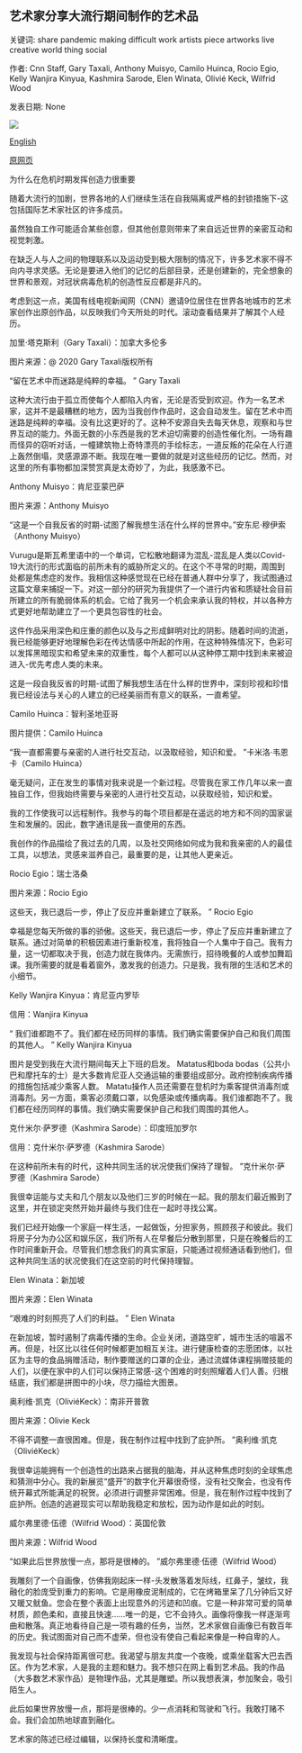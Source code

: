 ## 艺术家分享大流行期间制作的艺术品

关键词: share pandemic making difficult work artists piece artworks live creative world thing social

作者: Cnn Staff, Gary Taxali, Anthony Muisyo, Camilo Huinca, Rocio Egio, Kelly Wanjira Kinyua, Kashmira Sarode, Elen Winata, Olivié Keck, Wilfrid Wood

发表日期: None

![](https://cdn.cnn.com/cnnnext/dam/assets/200508171340-artists-corona-cover-house2-super-tease.jpg)

[English](Artists%20share%20artworks%20made%20during%20the%20pandemic.md)

[原网页](https://edition.cnn.com/style/article/artists-share-artworks-made-during-the-pandemic/index.html)

为什么在危机时期发挥创造力很重要

随着大流行的加剧，世界各地的人们继续生活在自我隔离或严格的封锁措施下-这包括国际艺术家社区的许多成员。

虽然独自工作可能适合某些创意，但其他创意则带来了来自远近世界的亲密互动和视觉刺激。

在缺乏人与人之间的物理联系以及运动受到极大限制的情况下，许多艺术家不得不向内寻求灵感。无论是要进入他们的记忆的后部目录，还是创建新的，完全想象的世界和景观，对冠状病毒危机的创造性反应都是非凡的。

考虑到这一点，美国有线电视新闻网（CNN）邀请9位居住在世界各地城市的艺术家创作出原创作品，以反映我们今天所处的时代。滚动查看结果并了解其个人经历。

加里·塔克斯利（Gary Taxali）：加拿大多伦多

图片来源：@ 2020 Gary Taxali版权所有

“留在艺术中而迷路是纯粹的幸福。 ” Gary Taxali

这种大流行由于孤立而使每个人都陷入内省，无论是否受到欢迎。作为一名艺术家，这并不是最糟糕的地方，因为当我创作作品时，这会自动发生。留在艺术中而迷路是纯粹的幸福。没有比这更好的了。这种不安源自失去每天休息，观察和与世界互动的能力。外面无数的小东西是我的艺术迫切需要的创造性催化剂。一场有趣而怪异的窃听对话，一幢建筑物上奇特漂亮的手绘标志，一道反叛的花朵在人行道上轰然倒塌，灵感源源不断。我现在唯一要做的就是对这些经历的记忆。然而，对这里的所有事物都加深赞赏真是太奇妙了，为此，我感激不已。

Anthony Muisyo：肯尼亚蒙巴萨

图片来源：Anthony Muisyo

“这是一个自我反省的时期-试图了解我想生活在什么样的世界中。”安东尼·穆伊索（Anthony Muisyo）

Vurugu是斯瓦希里语中的一个单词，它松散地翻译为混乱-混乱是人类以Covid-19大流行的形式面临的前所未有的威胁所定义的。在这个不寻常的时期，周围到处都是焦虑症的发作。我相信这种感觉现在已经在普通人群中分享了，我试图通过这篇文章来捕捉一下。对这一部分的研究为我提供了一个进行内省和质疑社会目前所建立的所有脆弱体系的机会。它给了我另一个机会来承认我的特权，并以各种方式更好地帮助建立了一个更具包容性的社会。

这件作品采用深色和庄重的颜色以及与之形成鲜明对比的阴影。随着时间的流逝，我已经能够更好地理解色彩在传达情感中所起的作用，在这种特殊情况下，色彩可以发挥黑暗现实和希望未来的双重性，每个人都可以从这种停工期中找到未来被迫进入-优先考虑人类的未来。

这是一段自我反省的时期-试图了解我想生活在什么样的世界中，深刻珍视和珍惜我已经设法与关心的人建立的已经美丽而有意义的联系，一直希望。

Camilo Huinca：智利圣地亚哥

图片提供：Camilo Huinca

“我一直都需要与亲密的人进行社交互动，以汲取经验，知识和爱。 ”卡米洛·韦恩卡（Camilo Huinca）

毫无疑问，正在发生的事情对我来说是一个新过程。尽管我在家工作几年以来一直独自工作，但我始终需要与亲密的人进行社交互动，以获取经验，知识和爱。

我的工作使我可以远程制作。我参与的每个项目都是在遥远的地方和不同的国家诞生和发展的。因此，数字通讯是我一直使用的东西。

我创作的作品描绘了我过去的几周，以及社交网络如何成为我和我亲密的人的最佳工具，以想法，灵感来滋养自己，最重要的是，让其他人更亲近。

Rocio Egio：瑞士洛桑

图片来源：Rocio Egio

这些天，我已退后一步，停止了反应并重新建立了联系。 ” Rocio Egio

幸福是您每天所做的事的骄傲。这些天，我已退后一步，停止了反应并重新建立了联系。通过对简单的积极因素进行重新校准，我将独自一个人集中于自己。我有力量，这一切都取决于我，创造力就在我体内。无需旅行，招待晚餐的人或参加舞蹈课。我所需要的就是看着窗外，激发我的创造力。只是我，我有限的生活和艺术的小细节。

Kelly Wanjira Kinyua：肯尼亚内罗毕

信用：Wanjira Kinyua

“ 我们谁都跑不了。我们都在经历同样的事情。我们确实需要保护自己和我们周围的其他人。 ” Kelly Wanjira Kinyua

图片是受到我在大流行期间每天上下班的启发。 Matatus和boda bodas（公共小巴和摩托车的士）是大多数肯尼亚人交通运输的重要组成部分。政府控制疾病传播的措施包括减少乘客人数。 Matatu操作人员还需要在登机时为乘客提供消毒剂或消毒剂。另一方面，乘客必须戴口罩，以免感染或传播病毒。我们谁都跑不了。我们都在经历同样的事情。我们确实需要保护自己和我们周围的其他人。

克什米尔·萨罗德（Kashmira Sarode）：印度班加罗尔

信用：克什米尔·萨罗德（Kashmira Sarode）

在这种前所未有的时代，这种共同生活的状况使我们保持了理智。 ”克什米尔·萨罗德（Kashmira Sarode）

我很幸运能与丈夫和几个朋友以及他们三岁的时候在一起。我的朋友们最近搬到了这里，并在锁定突然开始并最终与我们住在一起时寻找公寓。

我们已经开始像一个家庭一样生活，一起做饭，分担家务，照顾孩子和彼此。我们将房子分为办公区和娱乐区，我们所有人在早餐后分散到那里，只是在晚餐后的工作时间重新开会。尽管我们想念我们的真实家庭，只能通过视频通话看到他们，但这种共同生活的状况使我们在这空前的时代保持理智。

Elen Winata：新加坡

图片来源：Elen Winata

“艰难的时刻照亮了人们的利益。 ” Elen Winata

在新加坡，暂时遏制了病毒传播的生命。企业关闭，道路空旷，城市生活的喧嚣不再。但是，社区比以往任何时候都更加相互关注。进行健康检查的志愿团体，以社区为主导的食品捐赠活动，制作要赠送的口罩的企业，通过流媒体课程捐赠技能的人们，以便在家中的人们可以保持正常感-这个困难的时刻照耀着人们人善。归根结底，我们都是拼图中的小块，尽力描绘大图景。

奥利维·凯克（OliviéKeck）：南非开普敦

图片来源：Olivie Keck

不得不调整一直很困难。但是，我在制作过程中找到了庇护所。 ”奥利维·凯克（OliviéKeck）

我很幸运能拥有一个创造性的出路来占据我的脑海，并从这种焦虑时刻的全球焦虑和猜测中分心。我的新展览“盛开”的数字化开幕很奇怪，没有社交聚会，也没有传统开幕式所能满足的祝贺。必须进行调整非常困难。但是，我在制作过程中找到了庇护所。创造的逃避现实可以帮助我稳定和放松，因为动作是如此的时刻。

威尔弗里德·伍德（Wilfrid Wood）：英国伦敦

图片来源：Wilfrid Wood

“如果此后世界放慢一点，那将是很棒的。 ”威尔弗里德·伍德（Wilfrid Wood）

我雕刻了一个自画像，仿佛我刚起床一样-头发散落着发际线，红鼻子，皱纹，我融化的脸庞受到重力的影响。它是用橡皮泥制成的，它在烤箱里呆了几分钟后又好又暖又鱿鱼。您会在整个表面上出现意外的污迹和凹痕。它是一种非常可爱的简单材质，颜色柔和，直接且快速……唯一的是，它不会持久。画像将像我一样逐渐弯曲和散落。真正地看待自己是一项有趣的任务，当然，艺术家做自画像已有数百年的历史。我试图面对自己而不虚荣，但也没有使自己看起来像是一种自卑的人。

我发现与社会保持距离很可悲。我渴望与朋友共度一个夜晚，或乘坐载客大巴去西区。作为艺术家，人是我的主题和魅力。我不想只在网上看到艺术品。我的作品（大多数艺术家作品）是物理作品，尤其是雕塑。所以我想表演，参加聚会，吸引陌生人。

此后如果世界放慢一点，那将是很棒的。少一点消耗和驾驶和飞行。我敢打赌不会。我们会加热地球直到融化。

艺术家的陈述已经过编辑，以保持长度和清晰度。